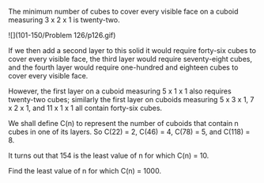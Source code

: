 The minimum number of cubes to cover every visible face on a cuboid measuring 3 x 2 x 1 is
twenty-two.

![](101-150/Problem 126/p126.gif)

If we then add a second layer to this solid it would require forty-six cubes to cover every
visible face, the third layer would require seventy-eight cubes, and the fourth layer would
require one-hundred and eighteen cubes to cover every visible face.

However, the first layer on a cuboid measuring 5 x 1 x 1 also requires twenty-two cubes;
similarly the first layer on cuboids measuring 5 x 3 x 1, 7 x 2 x 1,
and 11 x 1 x 1 all contain forty-six cubes.

We shall define C(n) to represent the number of cuboids that contain n cubes in one of its layers.
So C(22) = 2, C(46) = 4, C(78) = 5, and C(118) = 8.

It turns out that 154 is the least value of n for which C(n) = 10.

Find the least value of n for which C(n) = 1000.
